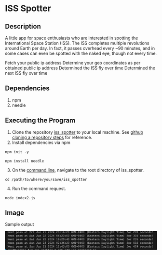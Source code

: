 # ISS Spotter

## Description
A little app for space enthusiasts who are interested in spotting the International Space Station (ISS). The ISS completes multiple revolutions around Earth per day. In fact, it passes overhead every ~90 minutes, and in some cases can even be spotted with the naked eye, though not every time.

Fetch your public ip address Determine your geo coordinates as per obtained public ip address Determined the ISS fly over time Determined the next ISS fly over time

## Dependencies
1. npm
2. needle

## Executing the Program
1. Clone the repository [iss_spotter](https://github.com/Rusgyn/iss_spotter) to your local machine. See [github cloning a repository steps](https://docs.github.com/en/repositories/creating-and-managing-repositories/cloning-a-repository) for reference.
2. Install dependencies via npm
  ```
  npm init -y
  ```

  ```
  npm install needle
  ```

3. On the [command line](https://developer.mozilla.org/en-US/docs/Learn/Tools_and_testing/Understanding_client-side_tools/Command_line), navigate to the root directory of iss_spotter.
  ```
  cd /path/to/where/you/save/iss_spotter
  ```

4. Run the command request.
  ```
  node index2.js
  ```

## Image
Sample output

![Iss_Spotter](image.png)
